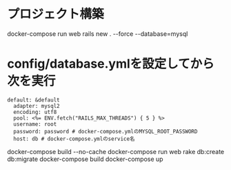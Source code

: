 # プロジェクト構築
docker-compose run web rails new . --force --database=mysql

# config/database.ymlを設定してから次を実行
```
default: &default
  adapter: mysql2
  encoding: utf8
  pool: <%= ENV.fetch("RAILS_MAX_THREADS") { 5 } %>
  username: root
  password: password # docker-compose.ymlのMYSQL_ROOT_PASSWORD
  host: db # docker-compose.ymlのservice名
```

docker-compose build --no-cache
docker-compose run web rake db:create db:migrate
docker-compose build
docker-compose up
